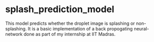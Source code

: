 # splash_prediction_model
This model predicts whether the droplet image is splashing or non-splashing. It is a basic implementation of a back propogating neural-network done as part of my internship at IIT Madras. 
